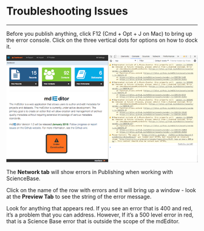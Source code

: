 # Troubleshooting Issues

---

Before you publish anything, click F12 \(Cmd + Opt + J on Mac\) to bring up the error console. Click on the three vertical dots for options on how to dock it.

![](/assets/error_c_screenshot.png)

The **Network tab** will show errors in Publishing when working with ScienceBase.

Click on the name of the row with errors and it will bring up a window - look at the **Preview Tab** to see the string of the error message.

Look for anything that appears red. If you see an error that is 400 and red, it’s a problem that you can address. However, If it’s a 500 level error in red, that is a Science Base error that is outside the scope of the mdEditor.

